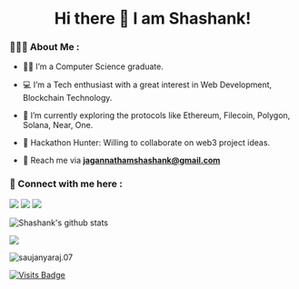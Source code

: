 <h1 align="center">Hi there 👋  I am Shashank!</h1>



<h3 align="left">👩🏻‍💻 About Me :</h3>

- 👨‍🎓 I’m a Computer Science graduate.

- 💻 I’m a Tech enthusiast with a great interest in Web Development, Blockchain Technology.

- 🌱 I’m currently exploring the protocols like Ethereum, Filecoin, Polygon, Solana, Near, One.

- 🔭 Hackathon Hunter: Willing to collaborate on web3 project ideas.

- 📧 Reach me via **jagannathamshashank@gmail.com**


<h3 align="left">🤝 Connect with me here :</h3>  

[<img src="https://img.shields.io/badge/twitter-%231DA1F2.svg?&style=for-the-badge&logo=twitter&logoColor=white" target="_blank">](https://twitter.com/Shashanka2a)
[<img src="https://img.shields.io/badge/linkedin-%230077B5.svg?&style=for-the-badge&logo=linkedin&logoColor=white" target="_blank">](https://www.linkedin.com/in/shashank-jagannatham/) 
[<img src = "https://img.shields.io/badge/instagram-%23E4405F.svg?&style=for-the-badge&logo=instagram&logoColor=white" target="_blank">](https://www.instagram.com/shashank.a2a) 

![Shashank's github stats](https://github-readme-stats.vercel.app/api?username=shashanka2a&count_private=true&show_icons=true&theme=dark)

<img align="center" src="https://github-readme-streak-stats.herokuapp.com/?user=shashanka2a&theme=dark&hide_border=true"/>

<p><img align="center" src="https://github-readme-stats.vercel.app/api/top-langs?username=shashanka2a&show_icons=true&locale=en&layout=compact&theme=dark" alt="saujanyaraj.07" /></p>


</div>

[![Visits Badge](https://badges.pufler.dev/visits/shashanka2a/shashanka2a?style=for-the-badge)](https://github.com/shashanka2a/)
















